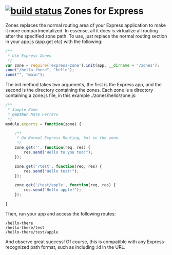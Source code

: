 [![build status](https://secure.travis-ci.org/NateFerrero/express-zone.png)](http://travis-ci.org/NateFerrero/express-zone)
Zones for Express
=================

Zones replaces the normal routing area of your Express application to make it more compartmentalized. In essense, all it does is virtualize all routing after the specified zone path. To use, just replace the normal routing section in your app.js (app.get etc) with the following:

```javascript
/**
 * Use Express Zones
 */
var zone = require('express-zone').init(app, __dirname + '/zones');
zone("/hello-there", "hello");
zone("", "main");
```

The init method takes two arguments, the first is the Express app, and the second is the directory containing the zones. Each zone is a directory containing a zone.js file, in this example ./zones/hello/zone.js:

```javascript
/**
 * Sample Zone
 * @author Nate Ferrero
 */
module.exports = function(zone) {

	/**
	 * Do Normal Express Routing, but on the zone.
	 */
	zone.get('', function(req, res) {
		res.send("Hello to you too!");
	});

	zone.get('/test', function(req, res) {
		res.send("Hello test!");
	});

	zone.get('/test/apple', function(req, res) {
		res.send("Hello apple!");
	});

}
```

Then, run your app and access the following routes:

	/hello-there
	/hello-there/test
	/hello-there/test/apple

And observe great success! Of course, this is compatible with any Express-recognized path format, such as including :id in the URL.